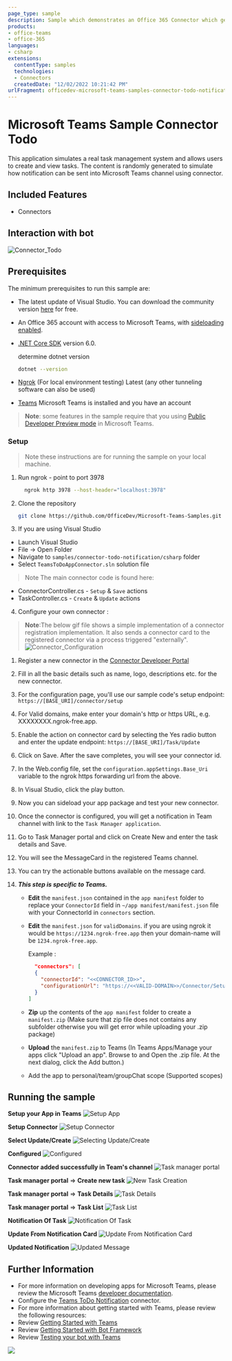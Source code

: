 ```yaml
---
page_type: sample
description: Sample which demonstrates an Office 365 Connector which generates and sends notifications for teams channel.
products:
- office-teams
- office-365
languages:
- csharp
extensions:
  contentType: samples
  technologies:
  - Connectors
  createdDate: "12/02/2022 10:21:42 PM"
urlFragment: officedev-microsoft-teams-samples-connector-todo-notification-csharp
---
```


# Microsoft Teams Sample Connector Todo

This application simulates a real task management system and allows users to create and view tasks. The content is randomly generated to simulate how notification can be sent into Microsoft Teams channel using connector.

## Included Features
* Connectors

## Interaction with bot
![Connector_Todo](Images/connector_todo_notification_csharp.gif) 

## Prerequisites
The minimum prerequisites to run this sample are:
* The latest update of Visual Studio. You can download the community version [here](http://www.visualstudio.com) for free.
* An Office 365 account with access to Microsoft Teams, with [sideloading enabled](https://msdn.microsoft.com/en-us/microsoft-teams/setup).
* [.NET Core SDK](https://dotnet.microsoft.com/download) version 6.0.

  determine dotnet version
  ```bash
  dotnet --version
  ```
* [Ngrok](https://ngrok.com/download) (For local environment testing) Latest (any other tunneling software can also be used)
  
* [Teams](https://teams.microsoft.com) Microsoft Teams is installed and you have an account 

>**Note**: some features in the sample require that you using [Public Developer Preview mode](https://docs.microsoft.com/en-us/microsoftteams/platform/resources/dev-preview/developer-preview-intro) in Microsoft Teams.

### Setup 
> Note these instructions are for running the sample on your local machine.

1. Run ngrok - point to port 3978

   ```bash
     ngrok http 3978 --host-header="localhost:3978"
   ```  
2. Clone the repository

    ```bash
    git clone https://github.com/OfficeDev/Microsoft-Teams-Samples.git
    ```

3. If you are using Visual Studio
 
  - Launch Visual Studio
  - File -> Open Folder
  - Navigate to `samples/connector-todo-notification/csharp` folder
  - Select `TeamsToDoAppConnector.sln` solution file

  > Note The main connector code is found here:
  * ConnectorController.cs - `Setup` & `Save` actions
  * TaskController.cs - `Create` & `Update` actions

4. Configure your own connector : 
  >**Note**:The below gif file shows a simple implementation of a connector registration implementation. It also sends a connector card to the registered       connector via a process triggered "externally". 
  ![Connector_Configuration](TeamsToDoAppConnector/Images/Connector_Setup/connector_setup_csharp.gif)
   1. Register a new connector in the [Connector Developer Portal](https://aka.ms/connectorsdashboard)
   1. Fill in all the basic details such as name, logo, descriptions etc. for the new connector.
   1. For the configuration page, you'll use our sample code's setup endpoint: `https://[BASE_URI]/connector/setup`
   1. For Valid domains, make enter your domain's http or https URL, e.g. XXXXXXXX.ngrok-free.app.
   1. Enable the action on connector card by selecting the Yes radio button and enter the update endpoint: `https://[BASE_URI]/Task/Update`
   1. Click on Save. After the save completes, you will see your connector id.
   1. In the Web.config file, set the `configuration.appSettings.Base_Uri` variable to the ngrok https forwarding url from the above.
   1. In Visual Studio, click the play button.
   1. Now you can sideload your app package and test your new connector.
   1. Once the connector is configured, you will get a notification in Team channel with link to the `Task Manager application`.
   1. Go to Task Manager portal and click on Create New and enter the task details and Save.
   1. You will see the MessageCard in the registered Teams channel.
   1. You can try the actionable buttons available on the message card.
   
5. __*This step is specific to Teams.*__
    - **Edit** the `manifest.json` contained in the  `app manifest` folder to replace your `ConnectorId` field in `~/app manifest/manifest.json` file with      your ConnectorId in `connectors` section.
    - **Edit** the `manifest.json` for `validDomains`. if you are using ngrok it would be `https://1234.ngrok-free.app` then your domain-name will be `1234.ngrok-free.app`.
 
        Example :

        ```json
          "connectors": [
          {
            "connectorId": "<<CONNECTOR_ID>>",
            "configurationUrl": "https://<<VALID-DOMAIN>>/Connector/Setup"
          }
        ]
        ```
    
    - **Zip** up the contents of the `app manifest` folder to create a `manifest.zip` (Make sure that zip file does not contains any subfolder otherwise you will get error while uploading your .zip package)
    - **Upload** the `manifest.zip` to Teams (In Teams Apps/Manage your apps click "Upload an app". Browse to and Open the .zip file. At the next dialog, click the Add button.)
    - Add the app to personal/team/groupChat scope (Supported scopes)

## Running the sample

**Setup your App in Teams**
![Setup App](Images/1.Setup.png)

**Setup Connector**
![Setup Connector](Images/2.click_setup_connector.png)

**Select Update/Create**
![Selecting Update/Create](Images/5.select_update.png)

**Configured**
![Configured](Images/7.connector_charp_configured.png)

**Connector added successfully in Team's channel**
![Task manager portal](Images/8.welcome_message_on_conversation.png)

**Task manager portal** => **Create new task**
![New Task Creation](Images/9.creating_new_task.png)

**Task manager portal** => **Task Details**
![Task Details](Images/10.after_creation_task_details.png)

**Task manager portal** => **Task List**
![Task List](Images/11.task_list.png)

**Notification Of Task**
![Notification Of Task](Images/12.notification_of_task_in_channel.png)

**Update From Notification Card**
![Update From Notification Card](Images/13.update_title_from_channel.png)

**Updated Notification**
![Updated Message](Images/14.task_title_updated.png)


## Further Information
- For more information on developing apps for Microsoft Teams, please review the Microsoft Teams [developer documentation](https://docs.microsoft.com/en-us/microsoftteams/platform/overview).
- Configure the [Teams ToDo Notification](https://docs.microsoft.com/en-us/microsoftteams/platform/concepts/connectors#accessing-office-365-connectors-from-microsoft-teams) connector.
- For more information about getting started with Teams, please review the following resources:
- Review [Getting Started with Teams](https://msdn.microsoft.com/en-us/microsoft-teams/setup)
- Review [Getting Started with Bot Framework](https://docs.microsoft.com/en-us/bot-framework/bot-builder-overview-getstarted)
- Review [Testing your bot with Teams](https://msdn.microsoft.com/en-us/microsoft-teams/botsadd)



<img src="https://pnptelemetry.azurewebsites.net/microsoft-teams-samples/samples/connector-todo-notification-csharp" />